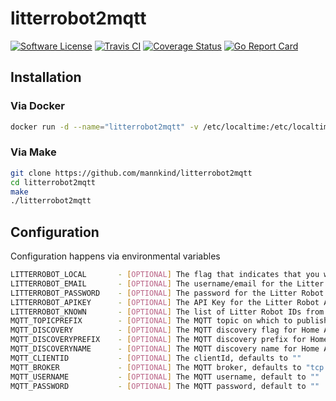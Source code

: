 # litterrobot2mqtt

[![Software
License](https://img.shields.io/badge/License-MIT-orange.svg?style=flat-square)](https://github.com/mannkind/litterrobot2mqtt/blob/master/LICENSE.md)
[![Travis CI](https://img.shields.io/travis/mannkind/litterrobot2mqtt/master.svg?style=flat-square)](https://travis-ci.org/mannkind/litterrobot2mqtt)
[![Coverage Status](https://img.shields.io/codecov/c/github/mannkind/litterrobot2mqtt/master.svg)](http://codecov.io/github/mannkind/litterrobot2mqtt?branch=master)
[![Go Report Card](https://goreportcard.com/badge/github.com/mannkind/litterrobot2mqtt)](https://goreportcard.com/report/github.com/mannkind/litterrobot2mqtt)

## Installation

### Via Docker

```bash
docker run -d --name="litterrobot2mqtt" -v /etc/localtime:/etc/localtime:ro mannkind/litterrobot2mqtt
```

### Via Make

```bash
git clone https://github.com/mannkind/litterrobot2mqtt
cd litterrobot2mqtt
make
./litterrobot2mqtt
```

## Configuration

Configuration happens via environmental variables

```bash
LITTERROBOT_LOCAL       - [OPTIONAL] The flag that indicates that you want to use the local API (requires additonal setup)
LITTERROBOT_EMAIL       - [OPTIONAL] The username/email for the Litter Robot API (required, if not using the local API)
LITTERROBOT_PASSWORD    - [OPTIONAL] The password for the Litter Robot API (required, if not using the local API)
LITTERROBOT_APIKEY      - [OPTIONAL] The API Key for the Litter Robot API, defaults to "Gmdfw5Cq3F3Mk6xvvO0inHATJeoDv6C3KfwfOuh0" which is the API Key for the iOS app
LITTERROBOT_KNOWN       - [OPTIONAL] The list of Litter Robot IDs from the API, e.g. "3a2aac320c65cb,3a2aac321c65cc"
MQTT_TOPICPREFIX        - [OPTIONAL] The MQTT topic on which to publish the receiver status, defaults to "litterrobot"
MQTT_DISCOVERY          - [OPTIONAL] The MQTT discovery flag for Home Assistant, defaults to false
MQTT_DISCOVERYPREFIX    - [OPTIONAL] The MQTT discovery prefix for Home Assistant, defaults to "homeassistant"
MQTT_DISCOVERYNAME      - [OPTIONAL] The MQTT discovery name for Home Assistant, defaults to "litterrobot"
MQTT_CLIENTID           - [OPTIONAL] The clientId, defaults to ""
MQTT_BROKER             - [OPTIONAL] The MQTT broker, defaults to "tcp://mosquitto.org:1883"
MQTT_USERNAME           - [OPTIONAL] The MQTT username, default to ""
MQTT_PASSWORD           - [OPTIONAL] The MQTT password, default to ""
```
